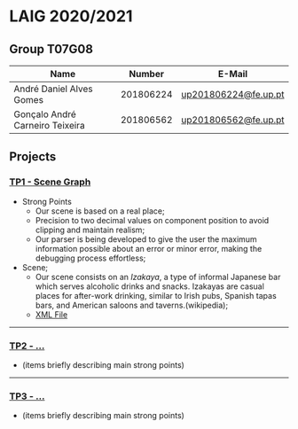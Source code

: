# LAIG 2020/2021

## Group T07G08
| Name                            | Number    | E-Mail               |
| ------------------------------- | --------- | -------------------- |
| André Daniel Alves Gomes        | 201806224 | up201806224@fe.up.pt |
| Gonçalo André Carneiro Teixeira | 201806562 | up201806562@fe.up.pt |

## Projects

### [TP1 - Scene Graph](TP1)

- Strong Points
  - Our scene is based on a real place;
  - Precision to two decimal values on component position to avoid clipping and maintain realism;
  - Our parser is being developed to give the user the maximum information possible about an error or minor error, making the debugging process effortless; 
- Scene;
  - Our scene consists on an *Izakaya*, a type of informal Japanese bar which serves alcoholic drinks and snacks. Izakayas are casual places for after-work drinking, similar to Irish pubs, Spanish tapas bars, and American saloons and taverns.(wikipedia);
  - [XML File](./TP1/scenes/izakaya.xml)

-----

### [TP2 - ...](TP2)
- (items briefly describing main strong points)

----

### [TP3 - ...](TP3)
- (items briefly describing main strong points)

